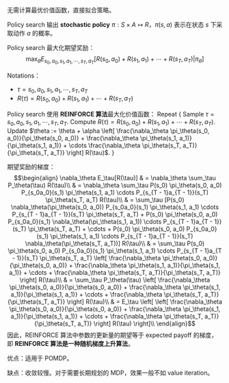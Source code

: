 无需计算最优价值函数，直接拟合策略。

Policy search 输出 **stochastic policy** $\pi: S \times A \mapsto R$，$\pi(s, a)$ 表示在状态 $s$ 下采取动作 $a$ 的概率。

Policy search 最大化期望奖励：
$$\max_\theta E_{s_0, a_0, s_1, a_1, \cdots, s_T, a_T}[R(s_0, a_0) + R(s_1, a_1) + \cdots + R(s_T, a_T) | \pi_\theta]$$

Notations：
- $\tau = s_0, a_0, s_1, a_1, \cdots, s_T, a_T$
- $R(\tau) = R(s_0, a_0) + R(s_1, a_1) + \cdots + R(s_T, a_T)$

Policy search 使用 **REINFORCE 算法**最大化价值函数：
Repeat {
	Sample $\tau = s_0, a_0, s_1, a_1, \cdots, s_T, a_T$.
	Compute $R(\tau) = R(s_0, a_0) + R(s_1, a_1) + \cdots + R(s_T, a_T)$.
	Update $\theta := \theta + \alpha \left[ \frac{\nabla_\theta \pi_\theta(s_0, a_0)}{\pi_\theta(s_0, a_0)} + \frac{\nabla_\theta \pi_\theta(s_1, a_1)}{\pi_\theta(s_1, a_1)} + \cdots \frac{\nabla_\theta \pi_\theta(s_T, a_T)}{\pi_\theta(s_T, a_T)} \right] R(\tau)$.
}

期望奖励的梯度：
$$\begin{align}
\nabla_\theta E_\tau[R(\tau)] & = \nabla_\theta \sum_\tau P_\theta(\tau) R(\tau)\\
& = \nabla_\theta \sum_\tau P(s_0) \pi_\theta(s_0, a_0) P_{s_0a_0}(s_1) \pi_\theta(s_1, a_1) \cdots P_{s_{T - 1}a_{T - 1}}(s_T) \pi_\theta(s_T, a_T) R(\tau)\\
& = \sum_\tau [P(s_0) \nabla_\theta(\pi_\theta(s_0, a_0)) P_{s_0a_0}(s_1) \pi_\theta(s_1, a_1) \cdots P_{s_{T - 1}a_{T - 1}}(s_T) \pi_\theta(s_T, a_T) + P(s_0) \pi_\theta(s_0, a_0) P_{s_0a_0}(s_1) \nabla_\theta(\pi_\theta(s_1, a_1)) \cdots P_{s_{T - 1}a_{T - 1}}(s_T) \pi_\theta(s_T, a_T) + \cdots + P(s_0) \pi_\theta(s_0, a_0) P_{s_0a_0}(s_1) \pi_\theta(s_1, a_1) \cdots P_{s_{T - 1}a_{T - 1}}(s_T) \nabla_\theta(\pi_\theta(s_T, a_T))] R(\tau)\\
& = \sum_\tau P(s_0) \pi_\theta(s_0, a_0) P_{s_0a_0}(s_1) \pi_\theta(s_1, a_1) \cdots P_{s_{T - 1}a_{T - 1}}(s_T) \pi_\theta(s_T, a_T) \left[ \frac{\nabla_\theta \pi_\theta(s_0, a_0)}{\pi_\theta(s_0, a_0)} + \frac{\nabla_\theta \pi_\theta(s_1, a_1)}{\pi_\theta(s_1, a_1)} + \cdots + \frac{\nabla_\theta \pi_\theta(s_T, a_T)}{\pi_\theta(s_T, a_T)} \right] R(\tau)\\
& = \sum_\tau P_\theta(\tau) \left[ \frac{\nabla_\theta \pi_\theta(s_0, a_0)}{\pi_\theta(s_0, a_0)} + \frac{\nabla_\theta \pi_\theta(s_1, a_1)}{\pi_\theta(s_1, a_1)} + \cdots + \frac{\nabla_\theta \pi_\theta(s_T, a_T)}{\pi_\theta(s_T, a_T)} \right] R(\tau)\\
& = E_\tau \left[ \left[ \frac{\nabla_\theta \pi_\theta(s_0, a_0)}{\pi_\theta(s_0, a_0)} + \frac{\nabla_\theta \pi_\theta(s_1, a_1)}{\pi_\theta(s_1, a_1)} + \cdots + \frac{\nabla_\theta \pi_\theta(s_T, a_T)}{\pi_\theta(s_T, a_T)} \right] R(\tau) \right]\\
\end{align}$$
因此，REINFORCE 算法中参数的更新量的期望等于 expected payoff 的梯度，即 **REINFORCE 算法是一种随机梯度上升算法**。

优点：适用于 POMDP。

缺点：收敛较慢。对于需要长期规划的 MDP，效果一般不如 value iteration。